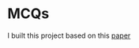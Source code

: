 # MCQs

I built this project based on this [paper](https://www.sciencedirect.com/science/article/pii/S0957417422014014#s0015)
